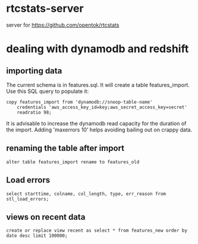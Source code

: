 # rtcstats-server
server for https://github.com/opentok/rtcstats

# dealing with dynamodb and redshift

## importing data
The current schema is in features.sql. It will create a table features_import. Use this SQL query to populate it:
```
copy features_import from 'dynamodb://snoop-table-name'
    credentials 'aws_access_key_id=key;aws_secret_access_key=secret'
    readratio 98;
```

It is advisable to increase the dynamodb read capacity for the duration of the import. Adding 'maxerrors 10' helps avoiding bailing out on crappy data.

## renaming the table after import
```
alter table features_import rename to features_old
```

## Load errors
```
select starttime, colname, col_length, type, err_reason from stl_load_errors;
```

## views on recent data
```
create or replace view recent as select * from features_new order by date desc limit 100000;
```
